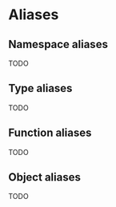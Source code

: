 # Aliases

## Namespace aliases

TODO

## Type aliases

TODO

## Function aliases

TODO

## Object aliases

TODO


